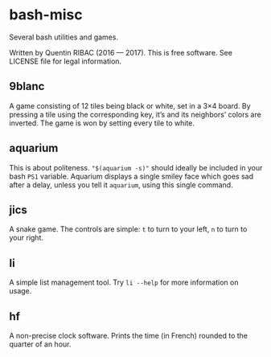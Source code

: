 # bash-misc
Several bash utilities and games.

Written by Quentin RIBAC (2016 — 2017). This is free software. See LICENSE file for legal information.

## 9blanc
A game consisting of 12 tiles being black or white, set in a 3×4 board. By pressing a tile using the corresponding key, it’s and its neighbors’ colors are inverted. The game is won by setting every tile to white.

## aquarium
This is about politeness. `"$(aquarium -s)"` should ideally be included in your bash `PS1` variable. Aquarium displays a single smiley face which goes sad after a delay, unless you tell it `aquarium`, using this single command.

## jics
A snake game. The controls are simple: `t` to turn to your left, `n` to turn to your right.

## li
A simple list management tool. Try `li --help` for more information on usage.

## hf
A non-precise clock software. Prints the time (in French) rounded to the quarter of an hour.


